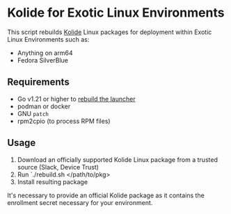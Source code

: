 # Kolide for Exotic Linux Environments

This script rebuilds [Kolide](https://www.kolide.com/) Linux packages for deployment within Exotic
Linux Environments such as:

* Anything on arm64
* Fedora SilverBlue

## Requirements

- Go v1.21 or higher to [rebuild the launcher](https://github.com/kolide/launcher/blob/main/docs/launcher.md)
- podman or docker
- GNU `patch`
- rpm2cpio (to process RPM files)

## Usage

1. Download an officially supported Kolide Linux package from a trusted source (Slack, Device Trust)
2. Run `./rebuild.sh </path/to/pkg>
3. Install resulting package

It's necessary to provide an official Kolide package as it contains the enrollment secret necessary for your environment.
